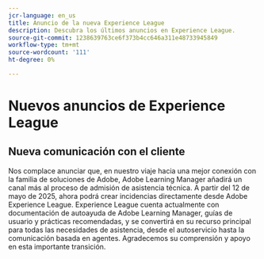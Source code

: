 ```yaml
---
jcr-language: en_us
title: Anuncio de la nueva Experience League
description: Descubra los últimos anuncios en Experience League.
source-git-commit: 1238639763ce6f373b4cc646a311e48733945849
workflow-type: tm+mt
source-wordcount: '111'
ht-degree: 0%

---
```



# Nuevos anuncios de Experience League

## Nueva comunicación con el cliente

Nos complace anunciar que, en nuestro viaje hacia una mejor conexión con la familia de soluciones de Adobe, Adobe Learning Manager añadirá un canal más al proceso de admisión de asistencia técnica. A partir del 12 de mayo de 2025, ahora podrá crear incidencias directamente desde Adobe Experience League. Experience League cuenta actualmente con documentación de autoayuda de Adobe Learning Manager, guías de usuario y prácticas recomendadas, y se convertirá en su recurso principal para todas las necesidades de asistencia, desde el autoservicio hasta la comunicación basada en agentes. Agradecemos su comprensión y apoyo en esta importante transición.
